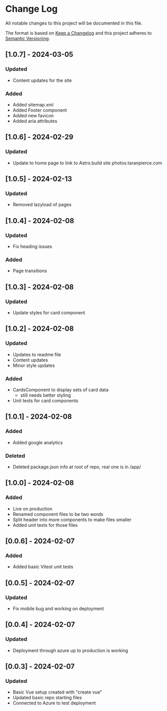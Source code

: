# Change Log
All notable changes to this project will be documented in this file.
 
The format is based on [Keep a Changelog](http://keepachangelog.com/)
and this project adheres to [Semantic Versioning](http://semver.org/).

## [1.0.7] - 2024-03-05
### Updated
- Content updates for the site

### Added
- Added sitemap.xml
- Added Footer component
- Added new favicon
- Added aria attributes

## [1.0.6] - 2024-02-29
### Updated
- Update to home page to link to Astro.build site photos.taranpierce.com

## [1.0.5] - 2024-02-13
### Updated
- Removed lazyload of pages

## [1.0.4] - 2024-02-08
### Updated
- Fix heading issues

### Added
- Page transitions

## [1.0.3] - 2024-02-08
### Updated
- Update styles for card component

## [1.0.2] - 2024-02-08
### Updated
- Updates to readme file
- Content updates
- Minor style updates

### Added
- CardsComponent to display sets of card data
  - still needs better styling
- Unit tests for card components

## [1.0.1] - 2024-02-08
### Added
- Added google analytics

### Deleted
- Deleted package.json info at root of repo, real one is in /app/

## [1.0.0] - 2024-02-08
### Added
- Live on production
- Renamed component files to be two words
- Split header into more components to make files smaller
- Added unit tests for those files

## [0.0.6] - 2024-02-07
### Added
- Added basic Vitest unit tests

## [0.0.5] - 2024-02-07
### Updated
- Fix mobile bug and working on deployment

## [0.0.4] - 2024-02-07
### Updated
- Deployment through azure up to production is working

## [0.0.3] - 2024-02-07
### Updated
- Basic Vue setup created with "create vue"
- Updated basic repo starting files
- Connected to Azure to test deployment
